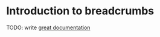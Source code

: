 # Introduction to breadcrumbs

TODO: write [great documentation](http://jacobian.org/writing/great-documentation/what-to-write/)
